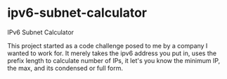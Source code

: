 ipv6-subnet-calculator
======================

IPv6 Subnet Calculator


This project started as a code challenge posed to me by a company I wanted to work for. It merely
takes the ipv6 address you put in, uses the prefix length to calculate number of IPs, it let's you
know the minimum IP, the max, and its condensed or full form.

